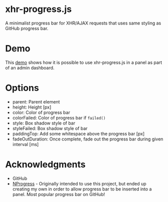 # xhr-progress.js
A minimalist progress bar for XHR/AJAX requests that uses same styling as GitHub progress bar.

# Demo
This [demo](https://kashiraja.github.io/xhr-progress/examples/admin_dashboard.html) shows how it is possible to use xhr-progress.js in a panel as part of an admin dashboard.

# Options
*   parent: Parent element
*   height: Height [px]
*   color: Color of progress bar
*   colorFailed: Color of progress bar if `failed()`
*   style: Box shadow style of bar
*   styleFailed: Box shadow style of bar
*   paddingTop: Add some whitespace above the progress bar [px]
*   fadeOutDuration: Once complete, fade out the progress bar during given interval [ms]

# Acknowledgments
- GitHub
- [NProgress](https://github.com/rstacruz/nprogress) - Originally intended to use this project, but ended up creating my own in order to allow progress bar to be inserted into a panel. Most popular progress bar on GitHub!

